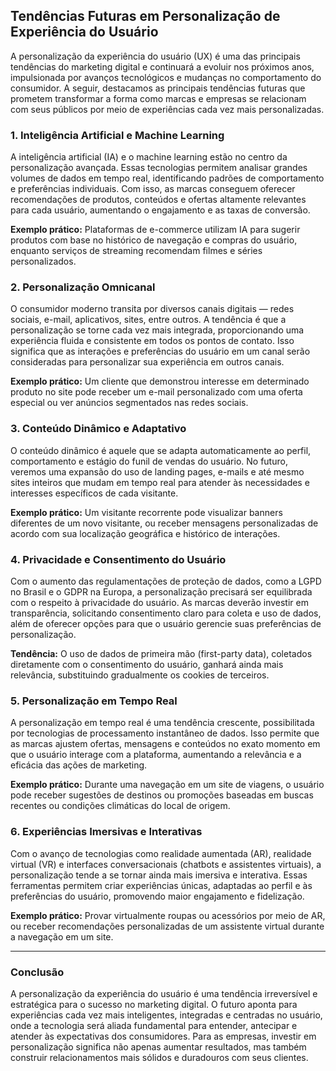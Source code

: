 
## Tendências Futuras em Personalização de Experiência do Usuário

A personalização da experiência do usuário (UX) é uma das principais tendências do marketing digital e continuará a evoluir nos próximos anos, impulsionada por avanços tecnológicos e mudanças no comportamento do consumidor. A seguir, destacamos as principais tendências futuras que prometem transformar a forma como marcas e empresas se relacionam com seus públicos por meio de experiências cada vez mais personalizadas.

### 1. Inteligência Artificial e Machine Learning

A inteligência artificial (IA) e o machine learning estão no centro da personalização avançada. Essas tecnologias permitem analisar grandes volumes de dados em tempo real, identificando padrões de comportamento e preferências individuais. Com isso, as marcas conseguem oferecer recomendações de produtos, conteúdos e ofertas altamente relevantes para cada usuário, aumentando o engajamento e as taxas de conversão.

**Exemplo prático:** Plataformas de e-commerce utilizam IA para sugerir produtos com base no histórico de navegação e compras do usuário, enquanto serviços de streaming recomendam filmes e séries personalizados.

### 2. Personalização Omnicanal

O consumidor moderno transita por diversos canais digitais — redes sociais, e-mail, aplicativos, sites, entre outros. A tendência é que a personalização se torne cada vez mais integrada, proporcionando uma experiência fluida e consistente em todos os pontos de contato. Isso significa que as interações e preferências do usuário em um canal serão consideradas para personalizar sua experiência em outros canais.

**Exemplo prático:** Um cliente que demonstrou interesse em determinado produto no site pode receber um e-mail personalizado com uma oferta especial ou ver anúncios segmentados nas redes sociais.

### 3. Conteúdo Dinâmico e Adaptativo

O conteúdo dinâmico é aquele que se adapta automaticamente ao perfil, comportamento e estágio do funil de vendas do usuário. No futuro, veremos uma expansão do uso de landing pages, e-mails e até mesmo sites inteiros que mudam em tempo real para atender às necessidades e interesses específicos de cada visitante.

**Exemplo prático:** Um visitante recorrente pode visualizar banners diferentes de um novo visitante, ou receber mensagens personalizadas de acordo com sua localização geográfica e histórico de interações.

### 4. Privacidade e Consentimento do Usuário

Com o aumento das regulamentações de proteção de dados, como a LGPD no Brasil e o GDPR na Europa, a personalização precisará ser equilibrada com o respeito à privacidade do usuário. As marcas deverão investir em transparência, solicitando consentimento claro para coleta e uso de dados, além de oferecer opções para que o usuário gerencie suas preferências de personalização.

**Tendência:** O uso de dados de primeira mão (first-party data), coletados diretamente com o consentimento do usuário, ganhará ainda mais relevância, substituindo gradualmente os cookies de terceiros.

### 5. Personalização em Tempo Real

A personalização em tempo real é uma tendência crescente, possibilitada por tecnologias de processamento instantâneo de dados. Isso permite que as marcas ajustem ofertas, mensagens e conteúdos no exato momento em que o usuário interage com a plataforma, aumentando a relevância e a eficácia das ações de marketing.

**Exemplo prático:** Durante uma navegação em um site de viagens, o usuário pode receber sugestões de destinos ou promoções baseadas em buscas recentes ou condições climáticas do local de origem.

### 6. Experiências Imersivas e Interativas

Com o avanço de tecnologias como realidade aumentada (AR), realidade virtual (VR) e interfaces conversacionais (chatbots e assistentes virtuais), a personalização tende a se tornar ainda mais imersiva e interativa. Essas ferramentas permitem criar experiências únicas, adaptadas ao perfil e às preferências do usuário, promovendo maior engajamento e fidelização.

**Exemplo prático:** Provar virtualmente roupas ou acessórios por meio de AR, ou receber recomendações personalizadas de um assistente virtual durante a navegação em um site.

---

### Conclusão

A personalização da experiência do usuário é uma tendência irreversível e estratégica para o sucesso no marketing digital. O futuro aponta para experiências cada vez mais inteligentes, integradas e centradas no usuário, onde a tecnologia será aliada fundamental para entender, antecipar e atender às expectativas dos consumidores. Para as empresas, investir em personalização significa não apenas aumentar resultados, mas também construir relacionamentos mais sólidos e duradouros com seus clientes.
```
